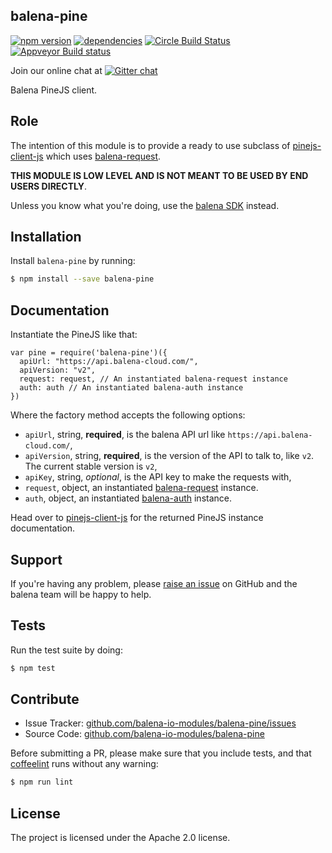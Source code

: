 balena-pine
----------

[![npm version](https://badge.fury.io/js/balena-pine.svg)](http://badge.fury.io/js/balena-pine)
[![dependencies](https://david-dm.org/balena-io-modules/balena-pine.png)](https://david-dm.org/balena-io-modules/balena-pine.png)
[![Circle Build Status](https://circleci.com/gh/balena-io-modules/balena-pine/tree/master.svg?style=shield)](https://circleci.com/gh/balena-io-modules/balena-pine)
[![Appveyor Build status](https://ci.appveyor.com/api/projects/status/cwh3jfc7vur5bvmu/branch/master?svg=true)](https://ci.appveyor.com/project/balena-io/balena-pine/branch/master)

Join our online chat at [![Gitter chat](https://badges.gitter.im/balena-io/chat.png)](https://gitter.im/balena-io/chat)

Balena PineJS client.

Role
----

The intention of this module is to provide a ready to use subclass of [pinejs-client-js](https://github.com/balena-io/pinejs-client-js) which uses [balena-request](https://github.com/balena-io-modules/balena-request).

**THIS MODULE IS LOW LEVEL AND IS NOT MEANT TO BE USED BY END USERS DIRECTLY**.

Unless you know what you're doing, use the [balena SDK](https://github.com/balena-io/balena-sdk) instead.

Installation
------------

Install `balena-pine` by running:

```sh
$ npm install --save balena-pine
```

Documentation
-------------

Instantiate the PineJS like that:

```
var pine = require('balena-pine')({
  apiUrl: "https://api.balena-cloud.com/",
  apiVersion: "v2",
  request: request, // An instantiated balena-request instance
  auth: auth // An instantiated balena-auth instance
})
```

Where the factory method accepts the following options:
* `apiUrl`, string, **required**, is the balena API url like `https://api.balena-cloud.com/`,
* `apiVersion`, string, **required**, is the version of the API to talk to, like `v2`. The current stable version is `v2`,
* `apiKey`, string, *optional*, is the API key to make the requests with,
* `request`, object, an instantiated [balena-request](https://github.com/balena-io/balena-request) instance.
* `auth`, object, an instantiated [balena-auth](https://github.com/balena-io-modules/balena-auth) instance.


Head over to [pinejs-client-js](https://github.com/balena-io/pinejs-client-js) for the returned PineJS instance documentation.

Support
-------

If you're having any problem, please [raise an issue](https://github.com/balena-io-modules/balena-pine/issues/new) on GitHub and the balena team will be happy to help.

Tests
-----

Run the test suite by doing:

```sh
$ npm test
```

Contribute
----------

- Issue Tracker: [github.com/balena-io-modules/balena-pine/issues](https://github.com/balena-io-modules/balena-pine/issues)
- Source Code: [github.com/balena-io-modules/balena-pine](https://github.com/balena-io-modules/balena-pine)

Before submitting a PR, please make sure that you include tests, and that [coffeelint](http://www.coffeelint.org/) runs without any warning:

```sh
$ npm run lint
```

License
-------

The project is licensed under the Apache 2.0 license.
